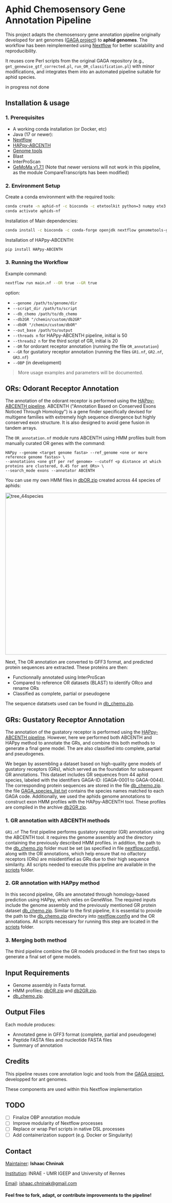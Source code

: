 # Aphid Chemosensory Gene Annotation Pipeline

This project adapts the chemosensory gene annotation pipeline originally developed for ant genomes ([GAGA project](https://github.com/schraderL/GAGA)) to **aphid genomes**. The workflow has been reimplemented using [Nextflow](https://www.nextflow.io/) for better scalability and reproducibility.

It reuses core Perl scripts from the original GAGA repository (e.g., `get_genewise_gtf_corrected.pl`, `run_OR_classification.pl`) with minor modifications, and integrates them into an automated pipeline suitable for aphid species.

in progress not done 

## Installation & usage 

### 1. Prerequisites
  - A working conda installation (or Docker, etc)
  - Java (17 or newer):
  - [Nextflow](https://www.nextflow.io/docs/latest/install.html)
  - [HAPpy-ABCENTH](https://github.com/biorover/HAPpy-ABCENTH)
  - [Genome tools](https://genometools.org/)
  - Blast
  - InterProScan
  - [GeMoMa v1.7.1](https://www.jstacs.de/index.php/GeMoMa) (Note that newer versions will not work in this pipeline, as the module CompareTranscripts has been modified)

### 2. Environment Setup
Create a conda environment with the required tools:
```bash
conda create -n aphid-nf -c bioconda -c etetoolkit python=3 numpy ete3 wise2 mafft=7 hmmer=3 intervaltree pandas perl
conda activate aphids-nf
```

Installation of Main dependencies:
```bash
conda install -c bioconda -c conda-forge openjdk nextflow genometools-genometools blast interproscan gemoma=1.7.1
```

Installation of HAPpy-ABCENTH:
```bash
pip install HAPpy-ABCENTH
```

### 3. Running the Workflow
Example command:
```bash
nextflow run main.nf --OR true --GR true
```
option:
 - `--genome /path/to/genome/dir`
 - `--script_dir /path/to/script`
 - `--db_chemo /path/to/db_chemo`
 - `--db2GR "/chemin/custom/db2GR"` 
 - `--dbOR "/chemin/custom/dbOR"`
 - `--out_base /path/to/output`
 - `--threads n` for HAPpy-ABCENTH pipeline, initial is 50
 - `--threads2 n` for the third script of GR, initial is 20
 - `--OR` for ordorant receptor annotation (running the file `OR_annotation`)
 - `--GR` for gustatory receptor annotation (running the files `GR1.nf`, `GR2.nf`, `GR3.nf`)
 - `--OBP` (in development)
> More usage examples and parameters will be documented.

## ORs: Odorant Receptor Annotation
The annotation of the odorant receptor is performed using the [HAPpy-ABCENTH pipeline](https://github.com/biorover/HAPpy-ABCENTH). ABCENTH ("Annotation Based on Conserved Exons Noticed Through Homology") is a gene finder specifically devised for multigene families with extremely high sequence divergence but highly conserved exon structure. It is also designed to avoid gene fusion in tandem arrays.

The `OR_annotation.nf` module runs ABCENTH using HMM profiles built from manually curated OR genes with the command:
```
HAPpy --genome <target genome fasta> --ref_genome <one or more reference genome fastas> \
--annotations <one gtf per ref genome> --cutoff <p distance at which proteins are clustered, 0.45 for ant ORs> \
--search_mode exons --annotator ABCENTH
```
You can use my own HMM files in [dbOR.zip](https://github.com/ichninak/Aphid_Chemosensory_Gene_Annotation_Pipeline/blob/main/dbOR.zip) created across 44 species of aphids:

<img width="689" height="506" alt="tree_44species" src="https://github.com/user-attachments/assets/8c256946-bbc3-491e-a4db-2f07cdeb2ca7" />

Next, The OR annotation are converted to GFF3 format, and predicted protein sequences are extracted. These proteins are then:
 - Functionnally annotated using InterProScan
 - Compared to reference OR datasets (BLAST) to identify ORco and rename ORs
 - Classified as complete, partial or pseudogene

The sequence datatsets used can be found in [db_chemo.zip](https://github.com/ichninak/Aphid_Chemosensory_Gene_Annotation_Pipeline/blob/main/db_chemo.zip).

## GRs: Gustatory Receptor Annotation

The annotation of the gustatory receptor is performed using the [HAPpy-ABCENTH pipeline](https://github.com/biorover/HAPpy-ABCENTH). However, here we performed both ABCENTH and HAPpy method to annotate the GRs, and combine this both methods to generate a final gene model. The are also classified into complete, partial and pseudogenes.

We began by assembling a dataset based on high-quality gene models of gustatory receptors (GRs), which served as the foundation for subsequent GR annotations. This dataset includes GR sequences from 44 aphid species, labeled with the identifiers GAGA-ID: (GAGA-0001 to GAGA-0044). The corresponding protein sequences are stored in the file [db_chemo.zip](https://github.com/ichninak/Aphid_Chemosensory_Gene_Annotation_Pipeline/blob/main/db_chemo.zip). the file [GAGA_species_list.txt](https://github.com/ichninak/Aphid_Chemosensory_Gene_Annotation_Pipeline/blob/main/GAGA_species_list.txt) contains the species names matched to each GAGA code. Additionally, we used the aphids genome annotations to construct exon HMM profiles with the HAPpy-ABCENTH tool. These profiles are compiled in the archive [db2GR.zip](https://github.com/ichninak/Aphid_Chemosensory_Gene_Annotation_Pipeline/blob/main/db2GR.zip).

### 1. GR annotation with ABCENTH methods
`GR1.nf` The first pipeline performs gustatory receptor (GR) annotation using the ABCENTH tool. it requires the genome assembly and the directory containing the previously described HMM profiles. in addition, the path to the [db_chemo.zip](https://github.com/ichninak/Aphid_Chemosensory_Gene_Annotation_Pipeline/blob/main/db_chemo.zip) folder must be set (as specified in file [nextflow.config](https://github.com/ichninak/Aphid_Chemosensory_Gene_Annotation_Pipeline/blob/main/nextflow.config)), along with the OR annotations, which help ensure that no olfactory receptors (ORs) are misidentified as GRs due to their high sequence similarity. All scripts needed to execute this pipeline are available in the [scripts](https://github.com/ichninak/Aphid_Chemosensory_Gene_Annotation_Pipeline/tree/main/script) folder.

### 2. GR annotation with HAPpy method
In this second pipeline, GRs are annotated through homology-based prediction using HAPpy, which relies on GeneWise. The required inputs include the genome assembly and the previously mentioned GR protein dataset [db_chemo.zip](https://github.com/ichninak/Aphid_Chemosensory_Gene_Annotation_Pipeline/blob/main/db_chemo.zip). Similar to the first pipeline, it is essential to provide the path to the [db_chemo.zip](https://github.com/ichninak/Aphid_Chemosensory_Gene_Annotation_Pipeline/blob/main/db_chemo.zip) directory into [nextflow.config](https://github.com/ichninak/Aphid_Chemosensory_Gene_Annotation_Pipeline/blob/main/nextflow.config) and the OR annotations. All scripts necessary for running this step are located in the [scripts](https://github.com/ichninak/Aphid_Chemosensory_Gene_Annotation_Pipeline/tree/main/script) folder.

### 3. Merging both method
The third pipeline combine the GR models produced in the first two steps to generate a final set of gene models.

## Input Requirements 
- Genome assembly in Fasta format.
- HMM profiles: [dbOR.zip](https://github.com/ichninak/Aphid_Chemosensory_Gene_Annotation_Pipeline/blob/main/dbOR.zip) and [db2GR.zip](https://github.com/ichninak/Aphid_Chemosensory_Gene_Annotation_Pipeline/blob/main/db2GR.zip).
- [db_chemo.zip](https://github.com/ichninak/Aphid_Chemosensory_Gene_Annotation_Pipeline/blob/main/db_chemo.zip).

## Output Files
Each module produces:
 - Annotated gene in GFF3 format (complete, partial and pseudogene)
 - Peptide FASTA files and nucleotide FASTA files
 - Summary of annotation


## Credits
This pipeline reuses core annotation logic and tools from the [GAGA project](https://github.com/schraderL/GAGA/tree/main), developped for ant genomes.

These components are used within this Nextflow implementation  

## TODO 
- [ ]  Finalize OBP annotation module
- [ ]  Improve modularity of Nextflow processes
- [ ]  Replace or wrap Perl scripts in native DSL processes
- [ ]  Add containerization support (e.g. Docker or Singularity)

## Contact
<ins> Maintainer</ins>: **Ishaac Chninak**

<ins> Institution</ins>: INRAE - UMR IGEEP and University of Rennes

<ins> Email</ins>: ishaac.chninak@gmail.com



#### Feel free to fork, adapt, or contribute improvements to the pipeline!
